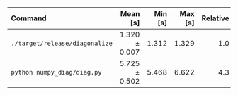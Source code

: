 | Command | Mean [s] | Min [s] | Max [s] | Relative |
|:---|---:|---:|---:|---:|
| `./target/release/diagonalize` | 1.320 ± 0.007 | 1.312 | 1.329 | 1.0 |
| `python numpy_diag/diag.py` | 5.725 ± 0.502 | 5.468 | 6.622 | 4.3 |

